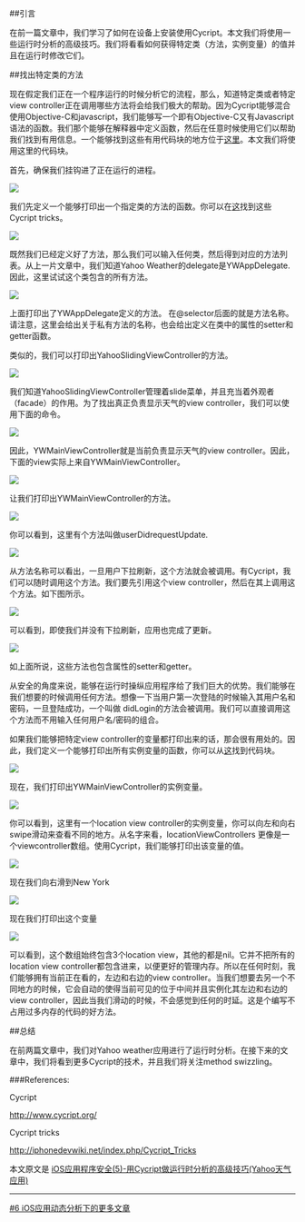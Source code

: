 ##引言


在前一篇文章中，我们学习了如何在设备上安装使用Cycript。本文我们将使用一些运行时分析的高级技巧。我们将看看如何获得特定类（方法，实例变量）的值并且在运行时修改它们。


##找出特定类的方法

现在假定我们正在一个程序运行的时候分析它的流程，那么，知道特定类或者特定view controller正在调用哪些方法将会给我们极大的帮助。因为Cycript能够混合使用Objective-C和javascript，我们能够写一个即有Objective-C又有Javascript语法的函数。我们那个能够在解释器中定义函数，然后在任意时候使用它们以帮助我们找到有用信息。一个能够找到这些有用代码块的地方位于[这里][1]。本文我们将使用这里的代码块。

首先，确保我们挂钩进了正在运行的进程。

![](http://resources.infosecinstitute.com/wp-content/uploads/061713_1158_IOSApplicat1.png)


我们先定义一个能够打印出一个指定类的方法的函数。你可以在[这][1]找到这些Cycript tricks。

![](http://resources.infosecinstitute.com/wp-content/uploads/061713_1158_IOSApplicat2.png)


既然我们已经定义好了方法，那么我们可以输入任何类，然后得到对应的方法列表。从上一片文章中，我们知道Yahoo Weather的delegate是YWAppDelegate. 因此，这里试试这个类包含的所有方法。

![](http://resources.infosecinstitute.com/wp-content/uploads/061713_1158_IOSApplicat3.png)


上面打印出了YWAppDelegate定义的方法。 在@selector后面的就是方法名称。请注意，这里会给出关于私有方法的名称，也会给出定义在类中的属性的setter和getter函数。

类似的，我们可以打印出YahooSlidingViewController的方法。

![](http://resources.infosecinstitute.com/wp-content/uploads/061713_1158_IOSApplicat4.png)


我们知道YahooSlidingViewController管理着slide菜单，并且充当着外观者（facade）的作用。为了找出真正负责显示天气的view controller，我们可以使用下面的命令。

![](http://resources.infosecinstitute.com/wp-content/uploads/061713_1158_IOSApplicat5.png)


因此，YWMainViewController就是当前负责显示天气的view controller。因此，下面的view实际上来自YWMainViewController。

![](http://resources.infosecinstitute.com/wp-content/uploads/061713_1158_IOSApplicat6.png)


让我们打印出YWMainViewController的方法。

![](http://resources.infosecinstitute.com/wp-content/uploads/061713_1158_IOSApplicat7.png)


你可以看到，这里有个方法叫做userDidrequestUpdate.

![](http://resources.infosecinstitute.com/wp-content/uploads/061713_1158_IOSApplicat8.png)


从方法名称可以看出，一旦用户下拉刷新，这个方法就会被调用。有Cycript，我们可以随时调用这个方法。我们要先引用这个view controller，然后在其上调用这个方法。如下图所示。

![](http://resources.infosecinstitute.com/wp-content/uploads/061713_1158_IOSApplicat9.png)


可以看到，即使我们并没有下拉刷新，应用也完成了更新。

![](http://resources.infosecinstitute.com/wp-content/uploads/061713_1158_IOSApplicat10.png)


如上面所说，这些方法也包含属性的setter和getter。

从安全的角度来说，能够在运行时操纵应用程序给了我们巨大的优势。我们能够在我们想要的时候调用任何方法。想像一下当用户第一次登陆的时候输入其用户名和密码，一旦登陆成功，一个叫做 didLogin的方法会被调用。我们可以直接调用这个方法而不用输入任何用户名/密码的组合。

如果我们能够把特定view controller的变量都打印出来的话，那会很有用处的。因此，我们定义一个能够打印出所有实例变量的函数，你可以从[这][1]找到代码块。

![](http://resources.infosecinstitute.com/wp-content/uploads/061713_1158_IOSApplicat11.png)

现在，我们打印出YWMainViewController的实例变量。

![](http://2we26u4fam7n16rz3a44uhbe1bq2.wpengine.netdna-cdn.com/wp-content/uploads/061713_1158_IOSApplicat12.png)

你可以看到，这里有一个location view controller的实例变量，你可以向左和向右swipe滑动来查看不同的地方。从名字来看，locationViewControllers
更像是一个viewcontroller数组。使用Cycript，我们能够打印出该变量的值。

![](http://2we26u4fam7n16rz3a44uhbe1bq2.wpengine.netdna-cdn.com/wp-content/uploads/061713_1158_IOSApplicat13.png)


现在我们向右滑到New York

![](http://resources.infosecinstitute.com/wp-content/uploads/061713_1158_IOSApplicat14.png)

现在我们打印出这个变量

![](http://2we26u4fam7n16rz3a44uhbe1bq2.wpengine.netdna-cdn.com/wp-content/uploads/061713_1158_IOSApplicat15.png)

可以看到，这个数组始终包含3个location view，其他的都是nil。它并不把所有的location view controller都包含进来，以便更好的管理内存。所以在任何时刻，我们能够拥有当前正在看的，左边和右边的view controller。当我们想要去另一个不同地方的时候，它会自动的使得当前可见的位于中间并且实例化其左边和右边的view controller，因此当我们滑动的时候，不会感觉到任何的时延。这是个编写不占用过多内存的代码的好方法。



##总结

在前两篇文章中，我们对Yahoo weather应用进行了运行时分析。在接下来的文章中，我们将看到更多Cycript的技术，并且我们将关注method swizzling。


###References:

Cycript

http://www.cycript.org/

Cycript tricks

http://iphonedevwiki.net/index.php/Cycript_Tricks



本文原文是 [iOS应用程序安全(5)-用Cycript做运行时分析的高级技巧(Yahoo天气应用)](http://wufawei.com/2013/11/ios-application-security-5/)


[1]:http://iphonedevwiki.net/index.php/Cycript_Tricks
[2]:http://resources.infosecinstitute.com/ios-application-security-part-5-advanced-runtime-analysis-and-manipulation-using-cycript-yahoo-weather-app/



***
[#6 iOS应用动态分析下的更多文章](http://security.ios-wiki.com/issue-6/)


